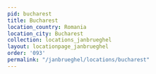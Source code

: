 ```yaml
---
pid: bucharest
title: Bucharest
location_country: Romania
location_city: Bucharest
collection: locations_janbrueghel
layout: locationpage_janbrueghel
order: '093'
permalink: "/janbrueghel/locations/bucharest"
---
```

